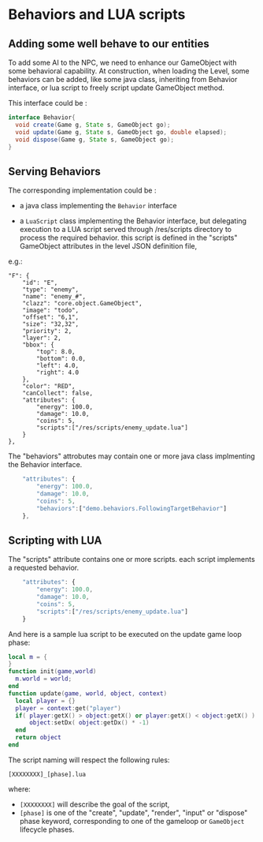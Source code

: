 # Behaviors and LUA scripts

## Adding some well behave to our entities

To add some AI to the NPC, we need to enhance our GameObject with some behavioral capability.
At construction, when loading the Level, some behaviors can be added, like some java class, inheriting from Behavior interface, or lua script to freely script update GameObject method.

This interface could be :

```java
interface Behavior{
  void create(Game g, State s, GameObject go);
  void update(Game g, State s, GameObject go, double elapsed);
  void dispose(Game g, State s, GameObject go);
}
```

## Serving Behaviors

The corresponding implementation could be :

- a java class implementing the `Behavior` interface

- a `LuaScript` class implementing the Behavior interface, but delegating execution to a LUA script served through /res/scripts directory to process the required behavior. this script is defined in the "scripts" GameObject attributes in the level JSON definition file,

e.g.:

```javasript
"F": {
    "id": "E",
    "type": "enemy",
    "name": "enemy_#",
    "clazz": "core.object.GameObject",
    "image": "todo",
    "offset": "6,1",
    "size": "32,32",
    "priority": 2,
    "layer": 2,
    "bbox": {
        "top": 8.0,
        "bottom": 0.0,
        "left": 4.0,
        "right": 4.0
    },
    "color": "RED",
    "canCollect": false,
    "attributes": {
        "energy": 100.0,
        "damage": 10.0,
        "coins": 5,
        "scripts":["/res/scripts/enemy_update.lua"]
    }
},
```

The "behaviors" attrobutes may contain one or more java class implmenting the Behavior interface.

```javascript
    "attributes": {
        "energy": 100.0,
        "damage": 10.0,
        "coins": 5,
        "behaviors":["demo.behaviors.FollowingTargetBehavior"]
    },
```

## Scripting with LUA

The "scripts" attribute contains one or more scripts. each script implements a requested behavior.

```javascript
    "attributes": {
        "energy": 100.0,
        "damage": 10.0,
        "coins": 5,
        "scripts":["/res/scripts/enemy_update.lua"]
    }
```

And here is a sample lua script to be executed on the update game loop phase:

```lua
local m = {
}
function init(game,world)
  m.world = world;
end
function update(game, world, object, context)
  local player = {}
  player = context:get("player")
  if( player:getX() > object:getX() or player:getX() < object:getX() ) then
      object:setDx( object:getDx() * -1)
  end
  return object
end
```

The script naming will respect the following rules:

`[XXXXXXXX]_[phase].lua`

where:

- `[XXXXXXXX]` will describe the goal of the script,
- `[phase]` is one of the "create", "update", "render", "input" or "dispose" phase keyword, corresponding to one of the gameloop or `GameObject` lifecycle phases.
